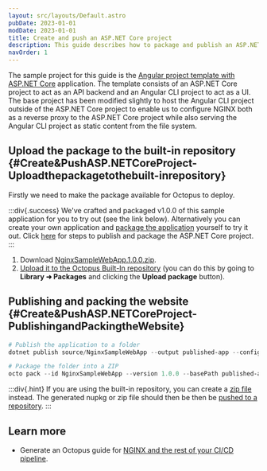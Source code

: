 ```yaml
---
layout: src/layouts/Default.astro
pubDate: 2023-01-01
modDate: 2023-01-01
title: Create and push an ASP.NET Core project
description: This guide describes how to package and publish an ASP.NET Core project to Octopus from your development workstation.
navOrder: 1
---
```


The sample project for this guide is the [Angular project template with ASP.NET Core](https://docs.microsoft.com/en-us/aspnet/core/client-side/spa/angular?view=aspnetcore-2.1) application. The template consists of an ASP.NET Core project to act as an API backend and an Angular CLI project to act as a UI. The base project has been modified slightly to host the Angular CLI project outside of the ASP.NET Core project to enable us to configure NGINX both as a reverse proxy to the ASP.NET Core project while also serving the Angular CLI project as static content from the file system.

## Upload the package to the built-in repository {#Create&PushASP.NETCoreProject-Uploadthepackagetothebuilt-inrepository}

Firstly we need to make the package available for Octopus to deploy.

:::div{.success}
We've crafted and packaged v1.0.0 of this sample application for you to try out (see the link below). Alternatively you can create your own application and [package the application](/docs/packaging-applications) yourself to try it out. Click [here](#Create&PushASP.NETCoreProject-PublishingandPackingtheWebsite) for steps to publish and package the ASP.NET Core project.
:::

1. Download [NginxSampleWebApp.1.0.0.zip](/docs/attachments/nginxsamplewebapp.1.0.0.zip).
2. [Upload it to the Octopus Built-In repository](/docs/packaging-applications/package-repositories/built-in-repository/#pushing-packages-to-the-built-in-repository) (you can do this by going to **Library ➜ Packages** and clicking the **Upload package** button).

## Publishing and packing the website {#Create&PushASP.NETCoreProject-PublishingandPackingtheWebsite}

```powershell
# Publish the application to a folder
dotnet publish source/NginxSampleWebApp --output published-app --configuration Release

# Package the folder into a ZIP
octo pack --id NginxSampleWebApp --version 1.0.0 --basePath published-app
```

:::div{.hint}
If you are using the built-in repository, you can create a [zip file](/docs/packaging-applications/create-packages/octopus-cli/#create-zip-packages) instead. The generated nupkg or zip file should then be then be [pushed to a repository](/docs/packaging-applications/package-repositories).
:::

## Learn more

- Generate an Octopus guide for [NGINX and the rest of your CI/CD pipeline](https://yamldoc.liuyan.wang/docs/guides?destination=NGINX).
